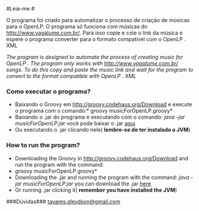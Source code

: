 #Leia-me #

O programa foi criado para automatizar o processo de criação de músicas para o OpenLP. O programa só funciona com músicas do http://www.vagalume.com.br/. Para isso copie e cole o link da música e espere o programa converter para o formato compatível com o OpenLP . XML

*The program is designed to automate the process of creating music for OpenLP . The program only works with http://www.vagalume.com.br/ songs. To do this copy and paste the music link and wait for the program to convert to the format compatible with OpenLP . XML*

### Como executar o programa? ###

* Baixando o Groovy em http://groovy.codehaus.org/Download e execute o programa com o comando:* groovy musicForOpenLP.groovy* 
* Baixando o .jar do programa e executando com o comando: *java -jar musicForOpenLP.ja*r você pode baixar o .jar [aqui](https://github.com/g13ydson/musicForOpenLP/blob/master/musicForOpenLP.jar)
* Ou executando o .jar clicando nele( **lembre-se de ter instalado a JVM**)

### How to run the program? ###
* Downloading the Groovy in http://groovy.codehaus.org/Download and run the program with the command:
* groovy musicForOpenLP.groovy* 
* Downloading the .jar and running the program with the command: *java -jar musicForOpenLP.jar* you can download the .jar [here](https://github.com/g13ydson/musicForOpenLP/blob/master/musicForOpenLP.jar)
* Or running .jar clicking it( **remember you have installed the JVM**)

###Dúvidas###
tavares.gleydson@gmail.com
